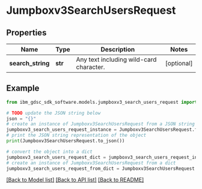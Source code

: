 # Jumpboxv3SearchUsersRequest


## Properties

Name | Type | Description | Notes
------------ | ------------- | ------------- | -------------
**search_string** | **str** | Any text including wild-card character. | [optional] 

## Example

```python
from ibm_gdsc_sdk_software.models.jumpboxv3_search_users_request import Jumpboxv3SearchUsersRequest

# TODO update the JSON string below
json = "{}"
# create an instance of Jumpboxv3SearchUsersRequest from a JSON string
jumpboxv3_search_users_request_instance = Jumpboxv3SearchUsersRequest.from_json(json)
# print the JSON string representation of the object
print(Jumpboxv3SearchUsersRequest.to_json())

# convert the object into a dict
jumpboxv3_search_users_request_dict = jumpboxv3_search_users_request_instance.to_dict()
# create an instance of Jumpboxv3SearchUsersRequest from a dict
jumpboxv3_search_users_request_from_dict = Jumpboxv3SearchUsersRequest.from_dict(jumpboxv3_search_users_request_dict)
```
[[Back to Model list]](../README.md#documentation-for-models) [[Back to API list]](../README.md#documentation-for-api-endpoints) [[Back to README]](../README.md)


